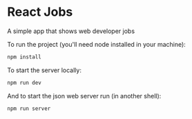 # React Jobs

A simple app that shows web developer jobs

To run the project (you'll need node installed in your machine):

```sh
npm install
```

To start the server locally:

```sh
npm run dev
```

And to start the json web server run (in another shell):

```sh
npm run server
```
